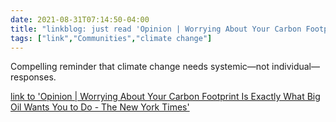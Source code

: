 ```yaml
---
date: 2021-08-31T07:14:50-04:00
title: "linkblog: just read 'Opinion | Worrying About Your Carbon Footprint Is Exactly What Big Oil Wants You to Do - The New York Times'"
tags: ["link","Communities","climate change"]
---
```

Compelling reminder that climate change needs systemic—not individual—responses.
 
[link to 'Opinion | Worrying About Your Carbon Footprint Is Exactly What Big Oil Wants You to Do - The New York Times'](https://www.nytimes.com/2021/08/31/opinion/climate-change-carbon-neutral.html)
